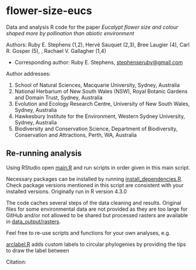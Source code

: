 # flower-size-eucs
Data and analysis R code for the paper *Eucalypt flower size and colour shaped more by pollination than abiotic environment*

Authors: Ruby E. Stephens (1,2), Hervé Sauquet (2,3), Bree Laugier (4), Carl R. Gosper (5), , Rachael V. Gallagher (1,4)
+ Corresponding author: Ruby E. Stephens, stephenseruby@gmail.com

Author addresses:

1. School of Natural Sciences, Macquarie University, Sydney, Australia
2. National Herbarium of New South Wales (NSW), Royal Botanic Gardens and Domain Trust, Sydney, Australia
3. Evolution and Ecology Research Centre, University of New South Wales, Sydney, Australia
4. Hawkesbury Institute for the Environment, Western Sydney University, Sydney, Australia
5. Biodiversity and Conservation Science, Department of Biodiversity, Conservation and Attractions, Perth, WA, Australia

## Re-running analysis

Using RStudio open [main.R](https://github.com/rubysaltbush/flower-size-eucs/blob/main/main.R) 
and run scripts in order given in this main script.

Necessary packages can be installed by running [install_dependencies.R](https://github.com/rubysaltbush/flower-size-eucs/blob/main/scripts/install_dependencies.R).
Check package versions mentioned in this script are consistent with your installed versions. Originally run in R version 4.3.0

The code caches several steps of the data cleaning and results. 
Original files for some environmental data are not provided as they are too large for GitHub and/or not allowed to be shared but processed rasters are available in [data_output/rasters](https://github.com/rubysaltbush/flower-size-eucs/tree/main/data_output/rasters).

Feel free to re-use scripts and functions for your own analyses, e.g.

[arclabel.R](https://github.com/rubysaltbush/flower-size-eucs/blob/main/scripts/functions/arclabel.R) adds custom labels to circular phylogenies by providing the tips to draw the label between

Citation: 
